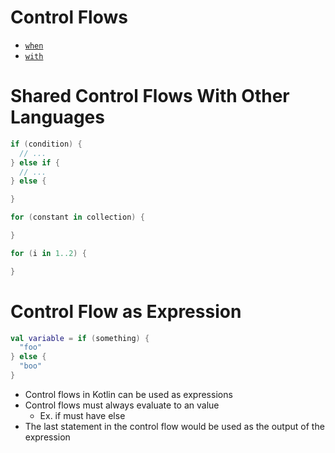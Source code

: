 # Control Flows

- [`when`](When.md)
- [`with`](With.md)

# Shared Control Flows With Other Languages

```kotlin
if (condition) {
  // ...
} else if {
  // ...
} else {

}
```

```kotlin
for (constant in collection) {

}

for (i in 1..2) {

}
```

# Control Flow as Expression

```kotlin
val variable = if (something) {
  "foo"
} else {
  "boo"
}
```

- Control flows in Kotlin can be used as expressions
- Control flows must always evaluate to an value
  - Ex. if must have else
- The last statement in the control flow would be used as the output of the
  expression
